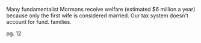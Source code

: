 Many fundamentalist Mormons receive welfare (estimated $6 million a year) because only the first wife is considered married. Our tax system doesn't account for fund. families.

pg. 12

